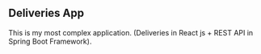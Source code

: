 ## Deliveries App

This is my most complex application. (Deliveries in React js + REST API in Spring Boot Framework).
